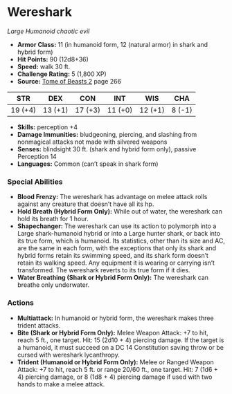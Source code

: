 # Wereshark

*Large* *Humanoid* *chaotic evil*

- **Armor Class:** 11 (in humanoid form, 12 (natural armor) in shark and hybrid form)
- **Hit Points:** 90 (12d8+36)
- **Speed:** walk 30 ft.
- **Challenge Rating:** 5 (1,800 XP)
- **Source:** [Tome of Beasts 2](https://koboldpress.com/kpstore/product/tome-of-beasts-2-for-5th-edition) page 266

| STR | DEX | CON | INT | WIS | CHA |
| --- | --- | --- | --- | --- | --- |
| 19 (+4) | 13 (+1) | 17 (+3) | 11 (+0) | 12 (+1) | 8 (-1) |

- **Skills:** perception +4
- **Damage Immunities:** bludgeoning, piercing, and slashing from nonmagical attacks not made with silvered weapons
- **Senses:** blindsight 30 ft. (shark and hybrid form only), passive Perception 14
- **Languages:** Common (can’t speak in shark form)
### Special Abilities
- **Blood Frenzy:** The wereshark has advantage on melee attack rolls against any creature that doesn’t have all its hp.
- **Hold Breath (Hybrid Form Only):** While out of water, the wereshark can hold its breath for 1 hour.
- **Shapechanger:** The wereshark can use its action to polymorph into a Large shark-humanoid hybrid or into a Large hunter shark, or back into its true form, which is humanoid. Its statistics, other than its size and AC, are the same in each form, with the exceptions that only its shark and hybrid forms retain its swimming speed, and its shark form doesn’t retain its walking speed. Any equipment it is wearing or carrying isn’t transformed. The wereshark reverts to its true form if it dies.
- **Water Breathing (Shark or Hybrid Form Only):** The wereshark can breathe only underwater.
### Actions
- **Multiattack:** In humanoid or hybrid form, the wereshark makes three trident attacks.
- **Bite (Shark or Hybrid Form Only):** Melee Weapon Attack: +7 to hit, reach 5 ft., one target. Hit: 15 (2d10 + 4) piercing damage. If the target is a humanoid, it must succeed on a DC 14 Constitution saving throw or be cursed with wereshark lycanthropy.
- **Trident (Humanoid or Hybrid Form Only):** Melee or Ranged Weapon Attack: +7 to hit, reach 5 ft. or range 20/60 ft., one target. Hit: 7 (1d6 + 4) piercing damage, or 8 (1d8 + 4) piercing damage if used with two hands to make a melee attack.



